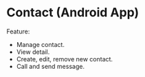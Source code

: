 # Contact (Android App)
Feature:
- Manage contact.
- View detail.
- Create, edit, remove new contact.
- Call and send message.
